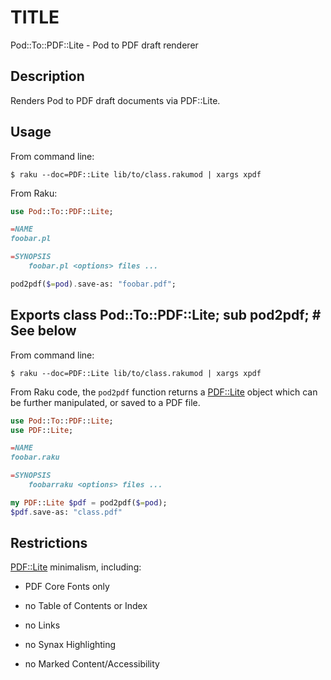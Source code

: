TITLE
=====



Pod::To::PDF::Lite - Pod to PDF draft renderer

Description
-----------

Renders Pod to PDF draft documents via PDF::Lite.

Usage
-----

From command line:

    $ raku --doc=PDF::Lite lib/to/class.rakumod | xargs xpdf

From Raku:

```raku
use Pod::To::PDF::Lite;

=NAME
foobar.pl

=SYNOPSIS
    foobar.pl <options> files ...

pod2pdf($=pod).save-as: "foobar.pdf";
```

Exports class Pod::To::PDF::Lite; sub pod2pdf; # See below
----------------------------------------------------------

From command line:

```shell
$ raku --doc=PDF::Lite lib/to/class.rakumod | xargs xpdf
```

From Raku code, the `pod2pdf` function returns a [PDF::Lite](PDF::Lite) object which can be further manipulated, or saved to a PDF file.

```raku
use Pod::To::PDF::Lite;
use PDF::Lite;

=NAME
foobar.raku

=SYNOPSIS
    foobarraku <options> files ...

my PDF::Lite $pdf = pod2pdf($=pod);
$pdf.save-as: "class.pdf"
```

Restrictions
------------

[PDF::Lite](PDF::Lite) minimalism, including:

  * PDF Core Fonts only

  * no Table of Contents or Index

  * no Links

  * no Synax Highlighting

  * no Marked Content/Accessibility


